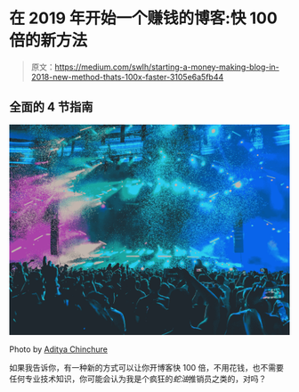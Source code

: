 # 在 2019 年开始一个赚钱的博客:快 100 倍的新方法

> 原文：<https://medium.com/swlh/starting-a-money-making-blog-in-2018-new-method-thats-100x-faster-3105e6a5fb44>

## 全面的 4 节指南

![](img/fbcc8a1e257c0ab0e0e7f58bf7798b63.png)

Photo by [Aditya Chinchure](https://unsplash.com/photos/ZhQCZjr9fHo?utm_source=unsplash&utm_medium=referral&utm_content=creditCopyText)

如果我告诉你，有一种新的方式可以让你开博客快 100 倍，不用花钱，也不需要任何专业技术知识，你可能会认为我是个疯狂的*蛇油*推销员之类的，对吗？